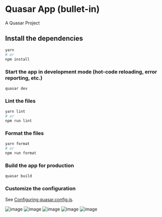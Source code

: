 # Quasar App (bullet-in)

A Quasar Project

## Install the dependencies
```bash
yarn
# or
npm install
```

### Start the app in development mode (hot-code reloading, error reporting, etc.)
```bash
quasar dev
```


### Lint the files
```bash
yarn lint
# or
npm run lint
```


### Format the files
```bash
yarn format
# or
npm run format
```

### Build the app for production

```bash
quasar build
```

### Customize the configuration
See [Configuring quasar.config.js](https://v2.quasar.dev/quasar-cli-webpack/quasar-config-js).

![image](https://user-images.githubusercontent.com/60313827/191823318-8139e01a-4a92-4bd4-9365-4d03c2bdb7b7.png)
![image](https://user-images.githubusercontent.com/60313827/191822992-6a1463b6-c54e-48fa-835a-e20152feeadc.png)
![image](https://user-images.githubusercontent.com/60313827/191823446-2e67dcc5-819e-455a-be26-3048a2032dc2.png)
![image](https://user-images.githubusercontent.com/60313827/191823221-518984de-f111-4e95-82f9-c249bc66c85c.png)
![image](https://user-images.githubusercontent.com/60313827/190926659-f343da9b-0639-4347-9afa-a4b6c0d3bce8.png)







